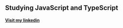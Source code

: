 
## Studying JavaScript and TypeScript

#### [Visit my linkedin](https://www.linkedin.com/in/matheus-dario-247193208/)